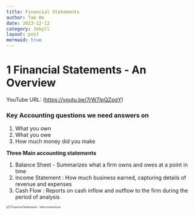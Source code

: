 ```yaml
---
title: Financial Statements
author: Tao He
date: 2023-12-12
category: Jekyll
layout: post
mermaid: true
---
```


# 1 Financial Statements - An Overview

YouTube URL: (https://youtu.be/7rW7lpQZpqY)

### Key Accounting questions we need answers on

1. What you own
2. What you owe
3. How much money did you make



**Three Main accounting statements**

1. Balance Sheet - Summarizes what a firm owns and owes at a point in time
2. Income Statement : How much business earned, capturing details of revenue and expenses
3. Cash Flow : Reports on cash inflow and outflow to the firm during the period of analysis

<img src="Images/1 Financial Statements - Interconnections.jpg" alt="1 Financial Statements - Interconnections" style="zoom:50%;" />
